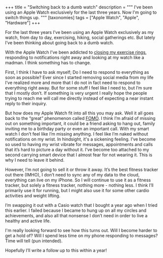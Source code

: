 +++
title = "Switching back to a dumb watch"
description = """
I've been using an Apple Watch exclusively for the last three years. Now I'm
going to switch things up.
"""
[taxonomies]
tags = ["Apple Watch", "Apple", "Hardware"]
+++

For the last three years I’ve been using an Apple Watch exclusively as my watch,
from day to day, exercising, hiking, social gatherings etc. But lately I’ve been
thinking about going back to a dumb watch.

With the Apple Watch I’ve been addicted to
[closing my exercise rings](https://www.apple.com/watch/close-your-rings/),
responding to notifications right away and looking at my watch like a madman. I
think something has to change.

First, I think I have to ask myself; Do I need to respond to everything as soon
as possible? Ever since I started removing social media from my life I’ve
realized more and more that I do not in fact need to respond to everything right
away. But for some stuff I feel like I need to, but I’m sure that I mostly
don’t. If something is very urgent I really hope the people trying to reach me
will call me directly instead of expecting a near instant reply to their
inquiry.

But how does my Apple Watch fit into all this you may ask. Well it all goes back
to the “great” phenomenon called
[FOMO](https://en.wikipedia.org/wiki/Fear_of_missing_out). I think I’m afraid of
missing out on something important, it could be a friend asking to hang out,
family inviting me to a birthday party or even an important call. With my smart
watch I don’t feel like I’m missing anything. I feel like I’m naked without
notifications on my wrist. In hindsight, it's a sickening feeling. I’ve become
so used to having my wrist vibrate for messages, appointments and calls that
it’s hard to picture a day without it. I’ve become too attached to my second
carrying smart device that I almost fear for not wearing it. This is why I need
to leave it behind.

However, I’m not going to sell it or throw it away. It’s the best fitness
tracker out there (IMHO), I don’t need to sync any of my data to the cloud,
everything can live on my iPhone. So I will continue to use it as a fitness
tracker, but solely a fitness tracker, nothing more - nothing less. I think I’ll
primarily use it for running, but I might also use it for some other cardio
activities and weight lifting.

I’m swapping it out with a Casio watch that I bought a year ago when I tried
this earlier. I failed because I became to hung up on all my circles and
achievements, and also all that nonsense I don’t need in order to live a healthy
and active life.

I'm really looking forward to see how this turns out. Will I become harder to
get a hold of? Will I spend less time on my phone responding to messages? Time
will tell (pun intended).

Hopefully I’ll write a follow up to this within a year! 
